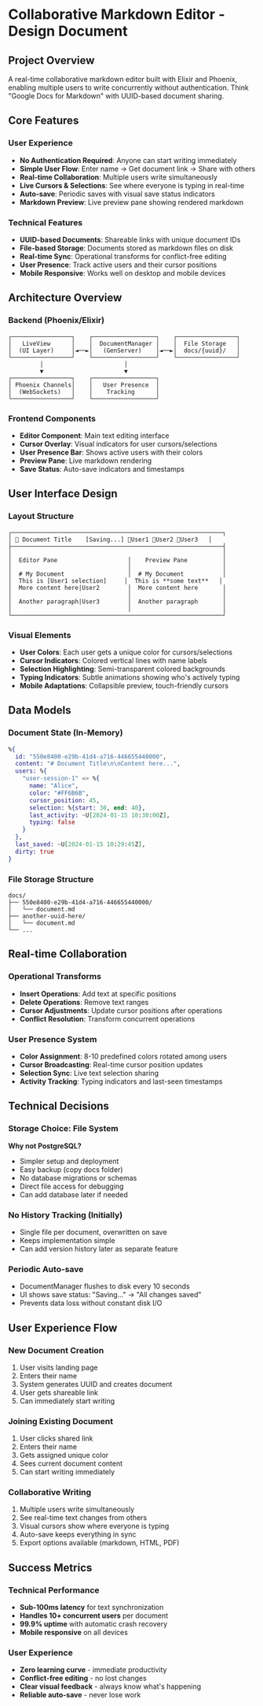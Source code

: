 # Collaborative Markdown Editor - Design Document

## Project Overview

A real-time collaborative markdown editor built with Elixir and Phoenix, enabling multiple users to write concurrently without authentication. Think "Google Docs for Markdown" with UUID-based document sharing.

## Core Features

### User Experience
- **No Authentication Required**: Anyone can start writing immediately
- **Simple User Flow**: Enter name → Get document link → Share with others
- **Real-time Collaboration**: Multiple users write simultaneously 
- **Live Cursors & Selections**: See where everyone is typing in real-time
- **Auto-save**: Periodic saves with visual save status indicators
- **Markdown Preview**: Live preview pane showing rendered markdown

### Technical Features
- **UUID-based Documents**: Shareable links with unique document IDs
- **File-based Storage**: Documents stored as markdown files on disk
- **Real-time Sync**: Operational transforms for conflict-free editing
- **User Presence**: Track active users and their cursor positions
- **Mobile Responsive**: Works well on desktop and mobile devices

## Architecture Overview

### Backend (Phoenix/Elixir)
```
┌─────────────────┐    ┌──────────────────┐    ┌─────────────────┐
│   LiveView      │    │  DocumentManager │    │  File Storage   │
│  (UI Layer)     │◄──►│   (GenServer)    │◄──►│  docs/{uuid}/   │
└─────────────────┘    └──────────────────┘    └─────────────────┘
         │                       │
         ▼                       ▼
┌─────────────────┐    ┌──────────────────┐
│ Phoenix Channels│    │   User Presence  │
│  (WebSockets)   │    │    Tracking      │
└─────────────────┘    └──────────────────┘
```

### Frontend Components
- **Editor Component**: Main text editing interface
- **Cursor Overlay**: Visual indicators for user cursors/selections  
- **User Presence Bar**: Shows active users with their colors
- **Preview Pane**: Live markdown rendering
- **Save Status**: Auto-save indicators and timestamps

## User Interface Design

### Layout Structure
```
┌────────────────────────────────────────────────────────────┐
│ 📄 Document Title    [Saving...] 👤User1 👤User2 👤User3   │
├────────────────────────────────────────────────────────────┤
│                                                            │
│  Editor Pane                    │    Preview Pane          │
│                                 │                          │
│  # My Document                  │  # My Document           │
│  This is [User1 selection]     │  This is **some text**   │
│  More content here|User2        │  More content here       │
│                                 │                          │
│  Another paragraph|User3        │  Another paragraph       │
│                                 │                          │
└────────────────────────────────────────────────────────────┘
```

### Visual Elements
- **User Colors**: Each user gets a unique color for cursors/selections
- **Cursor Indicators**: Colored vertical lines with name labels
- **Selection Highlighting**: Semi-transparent colored backgrounds  
- **Typing Indicators**: Subtle animations showing who's actively typing
- **Mobile Adaptations**: Collapsible preview, touch-friendly cursors

## Data Models

### Document State (In-Memory)
```elixir
%{
  id: "550e8400-e29b-41d4-a716-446655440000",
  content: "# Document Title\n\nContent here...",
  users: %{
    "user-session-1" => %{
      name: "Alice",
      color: "#FF6B6B",
      cursor_position: 45,
      selection: %{start: 30, end: 40},
      last_activity: ~U[2024-01-15 10:30:00Z],
      typing: false
    }
  },
  last_saved: ~U[2024-01-15 10:29:45Z],
  dirty: true
}
```

### File Storage Structure
```
docs/
├── 550e8400-e29b-41d4-a716-446655440000/
│   └── document.md
├── another-uuid-here/
│   └── document.md
└── ...
```

## Real-time Collaboration

### Operational Transforms
- **Insert Operations**: Add text at specific positions
- **Delete Operations**: Remove text ranges
- **Cursor Adjustments**: Update cursor positions after operations
- **Conflict Resolution**: Transform concurrent operations

### User Presence System
- **Color Assignment**: 8-10 predefined colors rotated among users
- **Cursor Broadcasting**: Real-time cursor position updates
- **Selection Sync**: Live text selection sharing
- **Activity Tracking**: Typing indicators and last-seen timestamps

## Technical Decisions

### Storage Choice: File System
**Why not PostgreSQL?**
- Simpler setup and deployment
- Easy backup (copy docs folder)
- No database migrations or schemas
- Direct file access for debugging
- Can add database later if needed

### No History Tracking (Initially)
- Single file per document, overwritten on save
- Keeps implementation simple
- Can add version history later as separate feature

### Periodic Auto-save
- DocumentManager flushes to disk every 10 seconds
- UI shows save status: "Saving..." → "All changes saved"
- Prevents data loss without constant disk I/O

## User Experience Flow

### New Document Creation
1. User visits landing page
2. Enters their name
3. System generates UUID and creates document
4. User gets shareable link
5. Can immediately start writing

### Joining Existing Document  
1. User clicks shared link
2. Enters their name
3. Gets assigned unique color
4. Sees current document content
5. Can start writing immediately

### Collaborative Writing
1. Multiple users write simultaneously
2. See real-time text changes from others
3. Visual cursors show where everyone is typing
4. Auto-save keeps everything in sync
5. Export options available (markdown, HTML, PDF)

## Success Metrics

### Technical Performance
- **Sub-100ms latency** for text synchronization
- **Handles 10+ concurrent users** per document
- **99.9% uptime** with automatic crash recovery
- **Mobile responsive** on all devices

### User Experience  
- **Zero learning curve** - immediate productivity
- **Conflict-free editing** - no lost changes
- **Clear visual feedback** - always know what's happening
- **Reliable auto-save** - never lose work
